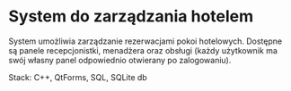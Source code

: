 # System do zarządzania hotelem
 System umożliwia zarządzanie rezerwacjami pokoi hotelowych. Dostępne są panele recepcjonistki, menadżera oraz obsługi (każdy użytkownik ma swój własny panel odpowiednio otwierany po 
 zalogowaniu). 

Stack:
C++, QtForms, SQL, SQLite db
